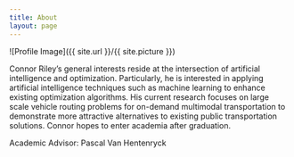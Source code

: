 ```yaml
---
title: About
layout: page
---
```

![Profile Image]({{ site.url }}/{{ site.picture }})

<p>
Connor Riley’s general interests reside at the intersection of artificial intelligence and optimization. Particularly, he is interested in applying artificial intelligence techniques such as machine learning to enhance existing optimization algorithms. His current research focuses on large scale vehicle routing problems for on-demand multimodal transportation to demonstrate more attractive alternatives to existing public transportation solutions. Connor hopes to enter academia after graduation.
</p>

<p>Academic Advisor: Pascal Van Hentenryck</p>
